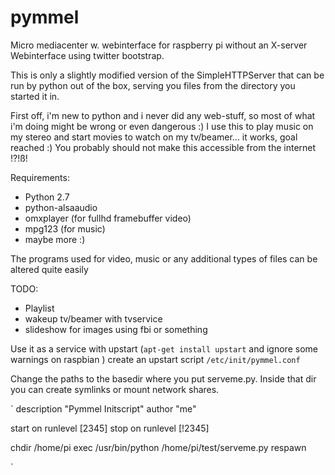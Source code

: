 pymmel
======

Micro mediacenter w. webinterface for raspberry pi without an X-server
Webinterface using twitter bootstrap.

This is only a slightly modified version of the SimpleHTTPServer that can be run by python out of the box, serving you files from the directory you started it in.

First off, i'm new to python and i never did any web-stuff, so most of what i'm doing might be wrong or even dangerous :)
I use this to play music on my stereo and start movies to watch on my tv/beamer... it works, goal reached :)
You probably should not make this accessible from the internet !?!ß!

Requirements:
* Python 2.7
* python-alsaaudio
* omxplayer (for fullhd framebuffer video)
* mpg123 (for music)
* maybe more :)

The programs used for video, music or any additional types of files can be altered quite easily

TODO:
* Playlist
* wakeup tv/beamer with tvservice
* slideshow for images using fbi or something


Use it as a service with upstart (`apt-get install upstart` and ignore some warnings on raspbian )
create an upstart script  `/etc/init/pymmel.conf`

Change the paths to the basedir where you put serveme.py. Inside that dir you can create symlinks or mount network shares.

`
description "Pymmel Initscript"
author "me"

start on runlevel [2345]
stop on runlevel [!2345]

chdir /home/pi
exec /usr/bin/python /home/pi/test/serveme.py
respawn

`

